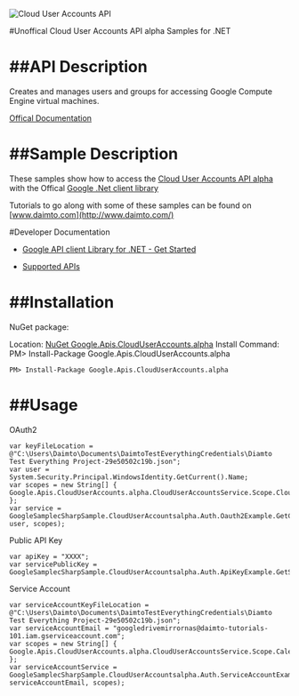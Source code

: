 ﻿![Cloud User Accounts API](https://www.google.com/images/icons/product/compute_engine-32.png)

#Unoffical Cloud User Accounts API alpha Samples for .NET  

##API Description
=============

Creates and manages users and groups for accessing Google Compute Engine virtual machines.

[Offical Documentation](https://cloud.google.com/compute/docs/access/user-accounts/api/latest/)

##Sample Description
=============

These samples show how to access the [Cloud User Accounts API alpha](https://cloud.google.com/compute/docs/access/user-accounts/api/latest/) with the Offical [Google .Net client library](https://github.com/google/google-api-dotnet-client)

Tutorials to go along with some of these samples can be found on [www.daimto.com](http://www.daimto.com/)

#Developer Documentation

* [Google API client Library for .NET - Get Started](https://developers.google.com/api-client-library/dotnet/get_started)

* [Supported APIs](https://developers.google.com/api-client-library/dotnet/apis/)

##Installation
=================================

NuGet package:

Location: [NuGet Google.Apis.CloudUserAccounts.alpha](https://www.nuget.org/packages/Google.Apis.CloudUserAccounts.alpha)
Install Command: PM>  Install-Package Google.Apis.CloudUserAccounts.alpha

```
PM> Install-Package Google.Apis.CloudUserAccounts.alpha
```

##Usage
=================================

OAuth2
```
var keyFileLocation = @"C:\Users\Daimto\Documents\DaimtoTestEverythingCredentials\Diamto Test Everything Project-29e50502c19b.json";
var user = System.Security.Principal.WindowsIdentity.GetCurrent().Name;
var scopes = new String[] { Google.Apis.CloudUserAccounts.alpha.CloudUserAccountsService.Scope.CloudUserAccountsReadonly };
var service = GoogleSamplecSharpSample.CloudUserAccountsalpha.Auth.Oauth2Example.GetCloudUserAccountsService(keyFileLocation, user, scopes);
```
Public API Key
```
var apiKey = "XXXX";
var servicePublicKey = GoogleSamplecSharpSample.CloudUserAccountsalpha.Auth.ApiKeyExample.GetService(apiKey);
```
Service Account
```
var serviceAccountKeyFileLocation = @"C:\Users\Daimto\Documents\DaimtoTestEverythingCredentials\Diamto Test Everything Project-29e50502c19b.json";
var serviceAccountEmail = "googledrivemirrornas@daimto-tutorials-101.iam.gserviceaccount.com";
var scopes = new String[] { Google.Apis.CloudUserAccounts.alpha.CloudUserAccountsService.Scope.Calendar };            
var serviceAccountService = GoogleSamplecSharpSample.CloudUserAccountsalpha.Auth.ServiceAccountExample.AuthenticateServiceAccount(serviceAccountKeyFileLocation, serviceAccountEmail, scopes);
```

